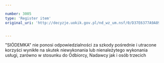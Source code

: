 ```yaml
---

number: 3005
type: 'Register item'
original_uri: 'http://decyzje.uokik.gov.pl/nd_wz_um.nsf/0/D37E6377A9A8937BC12579DD002CF2AB?OpenDocument'


---
```


"SIÓDEMKA" nie ponosi odpowiedzialności za szkody pośrednie i utracone korzyści wynikłe na skutek niewykonania lub nienależytego wykonania usługi, zarówno w stosunku do Odbiorcy, Nadawcy jak i osób trzecich
